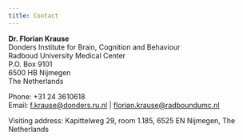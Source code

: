 ```yaml
---
title: Contact
---
```


**Dr. Florian Krause**  
Donders Institute for Brain, Cognition and Behaviour  
Radboud University Medical Center  
P.O. Box 9101  
6500 HB Nijmegen  
The Netherlands  

Phone: +31 24 3610618  
Email: [f.krause@donders.ru.nl](mailto:f.krause@donders.ru.nl) |
       [florian.krause@radboundumc.nl](mailto:florian.krause@radboundumc.nl)  

Visiting address: Kapittelweg 29, room 1.185, 6525 EN Nijmegen, The Netherlands
